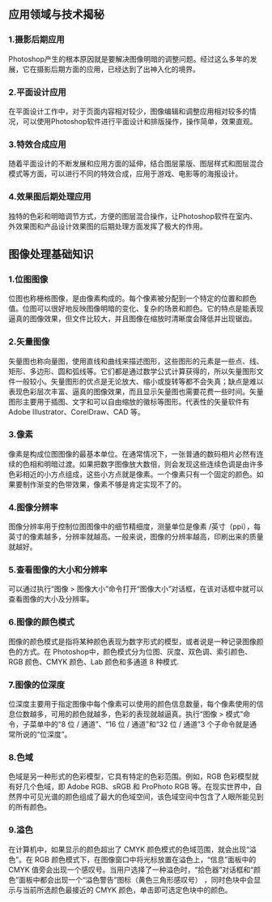 ## 应用领域与技术揭秘
### 1.摄影后期应用
Photoshop产生的根本原因就是要解决图像明暗的调整问题。经过这么多年的发展，它在摄影后期方面的应用，已经达到了出神入化的境界。

### 2.平面设计应用
在平面设计工作中，对于页面内容相对较少，图像编辑和调整应用相对较多的情况，可以使用Photoshop软件进行平面设计和排版操作，操作简单，效果直观。


### 3.特效合成应用
随着平面设计的不断发展和应用方面的延伸，结合图层蒙版、图层样式和图层混合模式等方面，可以进行不同的特效合成，应用于游戏、电影等的海报设计。

### 4.效果图后期处理应用
独特的色彩和明暗调节方式，方便的图层混合操作，让Photoshop软件在室内、外效果图和产品设计效果图的后期处理方面发挥了极大的作用。

## 图像处理基础知识
### 1.位图图像
位图也称栅格图像，是由像素构成的。每个像素被分配到一个特定的位置和颜色值。位图可以很好地反映图像明暗的变化、复杂的场景和颜色。它的特点是能表现逼真的图像效果，但文件比较大，并且图像在缩放时清晰度会降低并出现锯齿。

### 2.矢量图像
矢量图也称向量图，使用直线和曲线来描述图形，这些图形的元素是一些点、线、矩形、多边形、圆和弧线等。它们都是通过数学公式计算获得的，所以矢量图形文件一般较小。矢量图形的优点是无论放大、缩小或旋转等都不会失真；缺点是难以表现色彩层次丰富、逼真的图像效果，而且显示矢量图也需要花费一些时间。矢量图形主要用于插图、文字和可以自由缩放的徽标等图形。代表性的矢量软件有 Adobe Illustrator、CorelDraw、CAD 等。

### 3.像素
像素是构成位图图像的最基本单位。在通常情况下，一张普通的数码相片必然有连续的色相和明暗过渡。如果把数字图像放大数倍，则会发现这些连续色调是由许多色彩相近的小方点组成，这些小方点就是像素。一个像素只有一个固定的颜色。如果要制作渐变的色带效果，像素不够是肯定实现不了的。

### 4.图像分辨率
图像分辨率用于控制位图图像中的细节精细度，测量单位是像素 /英寸（ppi），每英寸的像素越多，分辨率就越高。一般来说，图像的分辨率越高，印刷出来的质量就越好。

### 5.查看图像的大小和分辨率
可以通过执行“图像 > 图像大小”命令打开“图像大小”对话框，在该对话框中就可以查看图像的大小及分辨率。

### 6.图像的颜色模式
图像的颜色模式是指将某种颜色表现为数字形式的模型，或者说是一种记录图像颜色的方式。在 Photoshop中，颜色模式分为位图、灰度、双色调、索引颜色、RGB 颜色、CMYK 颜色、Lab 颜色和多通道 8 种模式.

### 7.图像的位深度
位深度主要用于指定图像中每个像素可以使用的颜色信息数量，每个像素使用的信息位数越多，可用的颜色就越多，色彩的表现就越逼真。执行“图像 > 模式”命令，子菜单中的“8 位 / 通道”、“16 位 / 通道”和“32 位 / 通道”3 个子命令就是通常所说的“位深度”。

### 8.色域
色域是另一种形式的色彩模型，它具有特定的色彩范围。例如，RGB 色彩模型就有好几个色域，即 Adobe RGB、sRGB 和 ProPhoto RGB 等。在现实世界中，自然界中可见光谱的颜色组成了最大的色域空间，该色域空间中包含了人眼所能见到的所有颜色。

### 9.溢色
在计算机中，如果显示的颜色超出了 CMYK 颜色模式的色域范围，就会出现“溢色”。在 RGB 颜色模式下，在图像窗口中将光标放置在溢色上，“信息”面板中的 CMYK 值旁会出现一个感叹号。当用户选择了一种溢色时，“拾色器”对话框和“颜色”面板中都会出现一个“溢色警告”图标（黄色三角形感叹号） ，同时色块中会显示与当前所选颜色最接近的 CMYK 颜色，单击即可选定色块中的颜色。 

